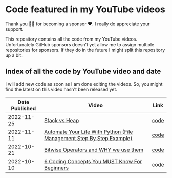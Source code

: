 # Code featured in my YouTube videos
Thank you 🙏🏻 for becoming a sponsor ❤️. I really do appreciate your support.

This repository contains all the code from my YouTube videos. Unfortunately GitHub sponsors doesn't yet allow me to assign multiple repositories for sponsors. If they do in the future I might split this repository up a bit.

## Index of all the code by YouTube video and date
I will add new code as soon as I am done editing the videos. So, you might find the latest on this video hasn't been released yet.

| Date Published | Video                                                                                                 | Link                                                             |
| -------------- | ----------------------------------------------------------------------------------------------------- | ---------------------------------------------------------------- |
| 2022-11-25     | [Stack vs Heap](https://youtu.be/5OJRqkYbK-4)                                                         | [code](2022-11-25-Stack-Vs-Heap)                                 |
| 2022-11-11     | [Automate Your Life With Python (File Management Step By Step Example)](https://youtu.be/1dgnl7oCVTY) | [code](2022-11-11-Automate-Your-Life-With-Python/move-photos.py) |
| 2022-10-21     | [Bitwise Operators and WHY we use them](https://youtu.be/igIjGxF2J-w)                                 | [code](2022-10-21-Bitwise-Operators-and-WHY-we-use-them)         |
| 2022-10-10     | [6 Coding Concepts You MUST Know For Beginners](https://youtu.be/pKFcVs2HibA)                         | [code](2022-10-10-6-Coding-Concepts-You-MUST-Know-For-Beginners) |

